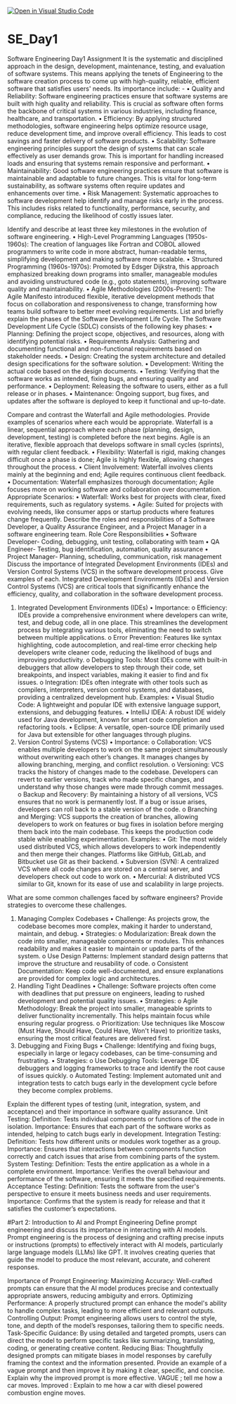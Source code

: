 [![Open in Visual Studio Code](https://classroom.github.com/assets/open-in-vscode-2e0aaae1b6195c2367325f4f02e2d04e9abb55f0b24a779b69b11b9e10269abc.svg)](https://classroom.github.com/online_ide?assignment_repo_id=15567729&assignment_repo_type=AssignmentRepo)
# SE_Day1
Software Engineering Day1 Assignment
It is the systematic and disciplined approach in the design, development, maintenance, testing, and evaluation of software systems. This means applying the tenets of Engineering to the software creation process to come up with high-quality, reliable, efficient software that satisfies users' needs. Its importance include: -
•	Quality and Reliability: Software engineering practices ensure that software systems are built with high quality and reliability. This is crucial as software often forms the backbone of critical systems in various industries, including finance, healthcare, and transportation.
•	Efficiency: By applying structured methodologies, software engineering helps optimize resource usage, reduce development time, and improve overall efficiency. This leads to cost savings and faster delivery of software products.
•	Scalability: Software engineering principles support the design of systems that can scale effectively as user demands grow. This is important for handling increased loads and ensuring that systems remain responsive and performant.
•	Maintainability: Good software engineering practices ensure that software is maintainable and adaptable to future changes. This is vital for long-term sustainability, as software systems often require updates and enhancements over time.
•	Risk Management: Systematic approaches to software development help identify and manage risks early in the process. This includes risks related to functionality, performance, security, and compliance, reducing the likelihood of costly issues later.

Identify and describe at least three key milestones in the evolution of software engineering.
•	High-Level Programming Languages (1950s-1960s): The creation of languages like Fortran and COBOL allowed programmers to write code in more abstract, human-readable terms, simplifying development and making software more scalable.
•	Structured Programming (1960s-1970s): Promoted by Edsger Dijkstra, this approach emphasized breaking down programs into smaller, manageable modules and avoiding unstructured code (e.g., goto statements), improving software quality and maintainability.
•	Agile Methodologies (2000s-Present): The Agile Manifesto introduced flexible, iterative development methods that focus on collaboration and responsiveness to change, transforming how teams build software to better meet evolving requirements.
List and briefly explain the phases of the Software Development Life Cycle.
The Software Development Life Cycle (SDLC) consists of the following key phases:
•	Planning: Defining the project scope, objectives, and resources, along with identifying potential risks.
•	Requirements Analysis: Gathering and documenting functional and non-functional requirements based on stakeholder needs.
•	Design: Creating the system architecture and detailed design specifications for the software solution.
•	Development: Writing the actual code based on the design documents.
•	Testing: Verifying that the software works as intended, fixing bugs, and ensuring quality and performance.
•	Deployment: Releasing the software to users, either as a full release or in phases.
•	Maintenance: Ongoing support, bug fixes, and updates after the software is deployed to keep it functional and up-to-date.


Compare and contrast the Waterfall and Agile methodologies. Provide examples of scenarios where each would be appropriate.
Waterfall is a linear, sequential approach where each phase (planning, design, development, testing) is completed before the next begins. Agile is an iterative, flexible approach that develops software in small cycles (sprints), with regular client feedback.
•	Flexibility: Waterfall is rigid, making changes difficult once a phase is done; Agile is highly flexible, allowing changes throughout the process.
•	Client Involvement: Waterfall involves clients mainly at the beginning and end; Agile requires continuous client feedback.
•	Documentation: Waterfall emphasizes thorough documentation; Agile focuses more on working software and collaboration over documentation.
Appropriate Scenarios:
•	Waterfall: Works best for projects with clear, fixed requirements, such as regulatory systems.
•	Agile: Suited for projects with evolving needs, like consumer apps or startup products where features change frequently.
Describe the roles and responsibilities of a Software Developer, a Quality Assurance Engineer, and a Project Manager in a software engineering team.
Role	Core Responsibilities
•	Software Developer-	Coding, debugging, unit testing, collaborating with team
•	QA Engineer-	Testing, bug identification, automation, quality assurance
•	Project Manager-	Planning, scheduling, communication, risk management
Discuss the importance of Integrated Development Environments (IDEs) and Version Control Systems (VCS) in the software development process. Give examples of each.
Integrated Development Environments (IDEs) and Version Control Systems (VCS) are critical tools that significantly enhance the efficiency, quality, and collaboration in the software development process.
1. Integrated Development Environments (IDEs)
•	Importance:
o	Efficiency: IDEs provide a comprehensive environment where developers can write, test, and debug code, all in one place. This streamlines the development process by integrating various tools, eliminating the need to switch between multiple applications.
o	Error Prevention: Features like syntax highlighting, code autocompletion, and real-time error checking help developers write cleaner code, reducing the likelihood of bugs and improving productivity.
o	Debugging Tools: Most IDEs come with built-in debuggers that allow developers to step through their code, set breakpoints, and inspect variables, making it easier to find and fix issues.
o	Integration: IDEs often integrate with other tools such as compilers, interpreters, version control systems, and databases, providing a centralized development hub.
Examples:
•	Visual Studio Code: A lightweight and popular IDE with extensive language support, extensions, and debugging features.
•	IntelliJ IDEA: A robust IDE widely used for Java development, known for smart code completion and refactoring tools.
•	Eclipse: A versatile, open-source IDE primarily used for Java but extensible for other languages through plugins.
2. Version Control Systems (VCS)
•	Importance:
o	Collaboration: VCS enables multiple developers to work on the same project simultaneously without overwriting each other’s changes. It manages changes by allowing branching, merging, and conflict resolution.
o	Versioning: VCS tracks the history of changes made to the codebase. Developers can revert to earlier versions, track who made specific changes, and understand why those changes were made through commit messages.
o	Backup and Recovery: By maintaining a history of all versions, VCS ensures that no work is permanently lost. If a bug or issue arises, developers can roll back to a stable version of the code.
o	Branching and Merging: VCS supports the creation of branches, allowing developers to work on features or bug fixes in isolation before merging them back into the main codebase. This keeps the production code stable while enabling experimentation.
Examples:
•	Git: The most widely used distributed VCS, which allows developers to work independently and then merge their changes. Platforms like GitHub, GitLab, and Bitbucket use Git as their backend.
•	Subversion (SVN): A centralized VCS where all code changes are stored on a central server, and developers check out code to work on.
•	Mercurial: A distributed VCS similar to Git, known for its ease of use and scalability in large projects.

What are some common challenges faced by software engineers? Provide strategies to overcome these challenges.
1. Managing Complex Codebases
•	Challenge: As projects grow, the codebase becomes more complex, making it harder to understand, maintain, and debug.
•	Strategies:
o	Modularization: Break down the code into smaller, manageable components or modules. This enhances readability and makes it easier to maintain or update parts of the system.
o	Use Design Patterns: Implement standard design patterns that improve the structure and reusability of code.
o	Consistent Documentation: Keep code well-documented, and ensure explanations are provided for complex logic and architectures.
2. Handling Tight Deadlines
•	Challenge: Software projects often come with deadlines that put pressure on engineers, leading to rushed development and potential quality issues.
•	Strategies:
o	Agile Methodology: Break the project into smaller, manageable sprints to deliver functionality incrementally. This helps maintain focus while ensuring regular progress.
o	Prioritization: Use techniques like Moscow (Must Have, Should Have, Could Have, Won't Have) to prioritize tasks, ensuring the most critical features are delivered first.
3. Debugging and Fixing Bugs
•	Challenge: Identifying and fixing bugs, especially in large or legacy codebases, can be time-consuming and frustrating.
•	Strategies:
o	Use Debugging Tools: Leverage IDE debuggers and logging frameworks to trace and identify the root cause of issues quickly.
o	Automated Testing: Implement automated unit and integration tests to catch bugs early in the development cycle before they become complex problems.

Explain the different types of testing (unit, integration, system, and acceptance) and their importance in software quality assurance.
Unit Testing:
Definition: Tests individual components or functions of the code in isolation.
Importance: Ensures that each part of the software works as intended, helping to catch bugs early in development.
Integration Testing:
Definition: Tests how different units or modules work together as a group.
Importance: Ensures that interactions between components function correctly and catch issues that arise from combining parts of the system.
System Testing:
Definition: Tests the entire application as a whole in a complete environment.
Importance: Verifies the overall behaviour and performance of the software, ensuring it meets the specified requirements.
Acceptance Testing:
Definition: Tests the software from the user's perspective to ensure it meets business needs and user requirements.
Importance: Confirms that the system is ready for release and that it satisfies the customer’s expectations.

#Part 2: Introduction to AI and Prompt Engineering
Define prompt engineering and discuss its importance in interacting with AI models.
Prompt engineering is the process of designing and crafting precise inputs or instructions (prompts) to effectively interact with AI models, particularly large language models (LLMs) like GPT. It involves creating queries that guide the model to produce the most relevant, accurate, and coherent responses.

Importance of Prompt Engineering:
Maximizing Accuracy: Well-crafted prompts can ensure that the AI model produces precise and contextually appropriate answers, reducing ambiguity and errors.
Optimizing Performance: A properly structured prompt can enhance the model's ability to handle complex tasks, leading to more efficient and relevant outputs.
Controlling Output: Prompt engineering allows users to control the style, tone, and depth of the model’s responses, tailoring them to specific needs.
Task-Specific Guidance: By using detailed and targeted prompts, users can direct the model to perform specific tasks like summarizing, translating, coding, or generating creative content.
Reducing Bias: Thoughtfully designed prompts can mitigate biases in model responses by carefully framing the context and the information presented.
Provide an example of a vague prompt and then improve it by making it clear, specific, and concise. Explain why the improved prompt is more effective.
VAGUE ; tell me how a car moves.
Improved : Explain to me how a car with diesel powered combustion engine moves.


